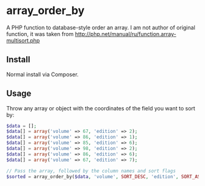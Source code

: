 # array_order_by

A PHP function to database-style order an array.
I am not author of original function, it was taken from http://php.net/manual/ru/function.array-multisort.php

## Install

Normal install via Composer.

## Usage

Throw any array or object with the coordinates of the field you want to sort by:

```php
$data = [];
$data[] = array('volume' => 67, 'edition' => 2);
$data[] = array('volume' => 86, 'edition' => 1);
$data[] = array('volume' => 85, 'edition' => 6);
$data[] = array('volume' => 98, 'edition' => 2);
$data[] = array('volume' => 86, 'edition' => 6);
$data[] = array('volume' => 67, 'edition' => 7);

// Pass the array, followed by the column names and sort flags
$sorted = array_order_by($data, 'volume', SORT_DESC, 'edition', SORT_ASC);
```

